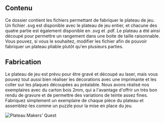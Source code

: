 ## Contenu

Ce dossier contient les fichiers permettant de fabriquer le plateau de jeu.
Un fichier .svg est disponible avec le plateau de jeu entier, et chacune des quatre partie est également disponible en .svg et .pdf. Le plateau a été ainsi découpé pour permettre un rangement dans une boite de taille raisonnable.
Vous pouvez, si vous le souhaitez, modifier les fichier afin de pouvoir fabriquer un plateau pliable plutôt qu'en plusieurs parties.

## Fabrication

Le plateau de jeu est prévu pour être gravé et découpé au laser, mais vous pouvez tout aussi bien réaliser les décorations avec une imprimante et les coller sur les plaques découpées au préalable.
Nous avons réalisé nos exemplaires avec du carton bois 2mm, qui a l'avantage d'offrir un très bon rendu de gravure et de permettre des variations de teinte assez fines.
Fabriquez simplement un exemplaire de chaque pièce du plateau et assemblez-les comme un puzzle pour la mise en place du jeu.

![Plateau Makers' Quest](image.jpg)

